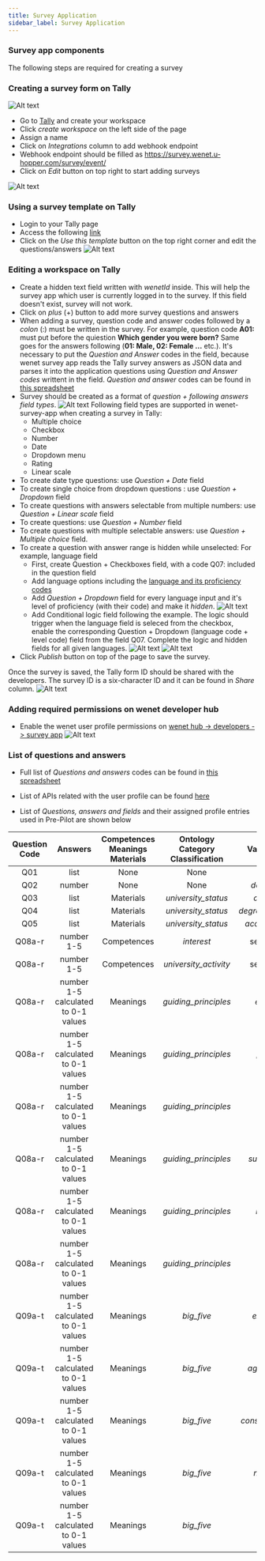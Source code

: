 ```yaml
---
title: Survey Application
sidebar_label: Survey Application
---
```



### Survey app components


The following steps are required for creating a survey 


### Creating a survey form on Tally

![Alt text](figures/tally1.png "Tally form")

* Go to [Tally](https://tally.so) and create your workspace
* Click *create workspace* on the left side of the page
* Assign a name
* Click on *Integrations* column to add webhook endpoint
* Webhook endpoint should be filled as https://survey.wenet.u-hopper.com/survey/event/
* Click on *Edit* button on top right to start adding surveys

![Alt text](figures/tally2.png "Tally form")

### Using a survey template on Tally

* Login to your Tally page
* Access the following [link](https://tally.so/templates/wenet-survey-app/rm67P3)
* Click on the *Use this template* button on the top right corner and edit the questions/answers 
![Alt text](figures/tally_template.png "Tally form")

### Editing a workspace on Tally

* Create a hidden text field written with _wenetId_ inside. This will help the survey app which user is currently logged in to the survey. If this field doesn't exist, survey will not work.
* Click on *plus* (+) button to add more survey questions and answers
* When adding a survey, question code and answer codes followed by a *colon* (:) must be written in the survey. For example, question code **A01:** must put before the quiestion **Which gender you were born?** Same goes for the answers following (**01: Male, 02: Female ...** etc.).
It's necessary to put the *Question and Answer* codes in the field, because wenet survey app reads the Tally survey answers as JSON data and parses it into the application questions using *Question and Answer codes* writtent in the field.
*Question and answer* codes can be found in [this spreadsheet](https://docs.google.com/spreadsheets/d/1SyTqCyAmXLVuIPa2CqOf4z7n8B1Qsv5O/edit#gid=1590011795)
* Survey should be created as a format of *question + following answers field types*. 
    ![Alt text](figures/tally3.png "Tally form")
    Following field types are supported in wenet-survey-app when creating a survey in Tally:
    * Multiple choice
    * Checkbox
    * Number
    * Date
    * Dropdown menu
    * Rating
    * Linear scale
* To create date type questions: use *Question + Date* field
* To create single choice from dropdown questions : use *Question + Dropdown* field
* To create questions with answers selectable from multiple numbers: use *Question + Linear scale* field
* To create questions: use *Question + Number* field 
* To create questions with multiple selectable answers: use *Question + Multiple choice* field.
* To create a question with answer range is hidden while unselected: For example, language field
    * First, create Question + Checkboxes field, with a code Q07: included in the question field
    * Add language options including the [language and its proficiency codes](https://docs.google.com/spreadsheets/d/1SyTqCyAmXLVuIPa2CqOf4z7n8B1Qsv5O/edit#gid=1590011795)
    * Add *Question + Dropdown* field for every language input and it's level of proficiency (with their code) and make it *hidden*.
    ![Alt text](figures/tally5.png "Tally form")
    * Add Conditional logic field following the example.
    The logic should trigger when the language field is seleced from the checkbox, enable the corresponding Question + Dropdown (language code + level code) field from the field Q07.
    Complete the logic and hidden fields for all given languages.
    ![Alt text](figures/tally4.png "Tally form")
    ![Alt text](figures/tally6.png "Tally form")
* Click *Publish* button on top of the page to save the survey.

Once the survey is saved, the Tally form ID should be shared with the developers.
The survey ID is a six-character ID and it can be found in *Share* column.
![Alt text](figures/tally_id.png "Tally form")



### Adding required permissions on wenet developer hub

* Enable the wenet user profile permissions on [wenet hub -> developers -> survey app](https://wenet.u-hopper.com/dev/hub/frontend/developer/index)
![Alt text](figures/wenet1.png "wenet permissions")


### List of questions and answers
* Full list of *Questions and answers* codes can be found in [this spreadsheet](https://docs.google.com/spreadsheets/d/1SyTqCyAmXLVuIPa2CqOf4z7n8B1Qsv5O/edit#gid=1590011795)
* List of APIs related with the user profile can be found [here](https://swagger.u-hopper.com/?url=https://bitbucket.org/wenet/wenet-components-documentation/raw/master/sources/wenet-profile_manager-openapi.yaml)

* List of *Questions, answers and fields* and their assigned profile entries used in Pre-Pilot are shown below


| Question Code |               Answers               | Competences Meanings Materials | Ontology Category Classification |   Variable Name   |
|:-------------:|:-----------------------------------:|:------------------------------:|:--------------------------------:|:-----------------:|
|      Q01      |                 list                |              None              |               None               |       *gender*      |
|      Q02      |                number               |              None              |               None               |   *date_of_birth*   |
|      Q03      |                 list                |            Materials           |         *university_status*        |     *department*    |
|      Q04      |                 list                |            Materials           |         *university_status*        |  *degree_programme* |
|      Q05      |                 list                |            Materials           |         *university_status*        |   *accommodation*   |
|     Q08a-r    |              number 1-5             |           Competences          |             *interest*             |    see column [G](https://docs.google.com/spreadsheets/d/1SyTqCyAmXLVuIPa2CqOf4z7n8B1Qsv5O/edit#gid=1590011795)   |
|     Q08a-r    |              number 1-5             |           Competences          |        *university_activity*       |    see column [G](https://docs.google.com/spreadsheets/d/1SyTqCyAmXLVuIPa2CqOf4z7n8B1Qsv5O/edit#gid=1590011795)   |
|     Q08a-r    | number 1-5 calculated to 0-1 values |            Meanings            |        *guiding_principles*        |     *excitement*    |
|     Q08a-r    | number 1-5 calculated to 0-1 values |            Meanings            |        *guiding_principles*        |     *promotion*     |
|     Q08a-r    | number 1-5 calculated to 0-1 values |            Meanings            |        *guiding_principles*        |     *existence*     |
|     Q08a-r    | number 1-5 calculated to 0-1 values |            Meanings            |        *guiding_principles*        |   *suprapersonal*   |
|     Q08a-r    | number 1-5 calculated to 0-1 values |            Meanings            |        *guiding_principles*        |    *interactive*    |
|     Q08a-r    | number 1-5 calculated to 0-1 values |            Meanings            |        *guiding_principles*        |     *normative*     |
|     Q09a-t    | number 1-5 calculated to 0-1 values |            Meanings            |             *big_five*             |    *extraversion*   |
|     Q09a-t    | number 1-5 calculated to 0-1 values |            Meanings            |             *big_five*             |   *agreeableness*   |
|     Q09a-t    | number 1-5 calculated to 0-1 values |            Meanings            |             *big_five*             | *conscientiousness* |
|     Q09a-t    | number 1-5 calculated to 0-1 values |            Meanings            |             *big_five*             |    *neuroticism*    |
|     Q09a-t    | number 1-5 calculated to 0-1 values |            Meanings            |             *big_five*             |      *openness*     |